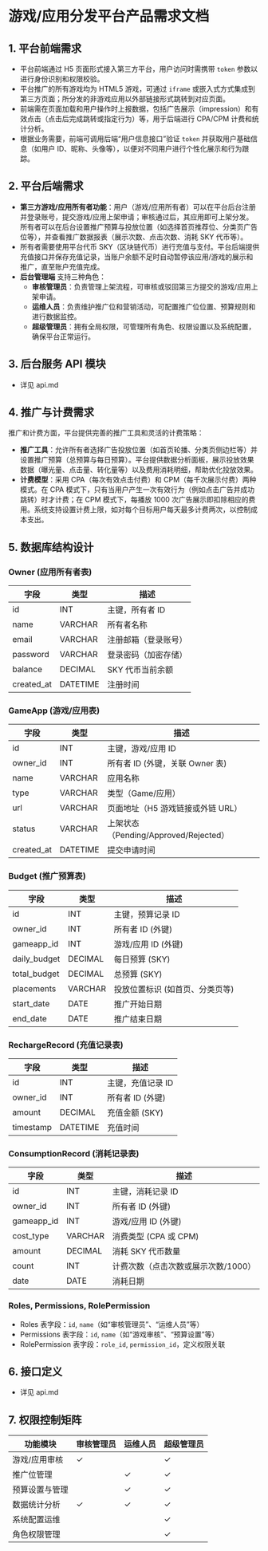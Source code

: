 # 游戏/应用分发平台产品需求文档

## 1. 平台前端需求

- 平台前端通过 H5 页面形式接入第三方平台，用户访问时需携带 `token` 参数以进行身份识别和权限校验。
- 平台推广的所有游戏均为 HTML5 游戏，可通过 `iframe` 或嵌入式方式集成到第三方页面；所分发的非游戏应用以外部链接形式跳转到对应页面。
- 前端需在页面加载和用户操作时上报数据，包括广告展示（impression）和有效点击（点击后完成跳转或指定行为）等，用于后端进行 CPA/CPM 计费和统计分析。
- 根据业务需要，前端可调用后端“用户信息接口”验证 `token` 并获取用户基础信息（如用户 ID、昵称、头像等），以便对不同用户进行个性化展示和行为跟踪。

## 2. 平台后端需求

- **第三方游戏/应用所有者功能**：用户（游戏/应用所有者）可以在平台后台注册并登录账号，提交游戏/应用上架申请；审核通过后，其应用即可上架分发。所有者可以在后台设置推广预算与投放位置（如选择首页推荐位、分类页广告位等），并查看推广数据报表（展示次数、点击次数、消耗 SKY 代币等）。
- 所有者需要使用平台代币 SKY（区块链代币）进行充值与支付。平台后端提供充值接口并保存充值记录，当账户余额不足时自动暂停该应用/游戏的展示和推广，直至账户充值完成。
- **后台管理端** 支持三种角色：
  - **审核管理员**：负责管理上架流程，可审核或驳回第三方提交的游戏/应用上架申请。
  - **运维人员**：负责维护推广位和营销活动，可配置推广位位置、预算规则和进行数据监控。
  - **超级管理员**：拥有全局权限，可管理所有角色、权限设置以及系统配置，确保平台正常运行。

## 3. 后台服务 API 模块

- 详见 api.md

## 4. 推广与计费需求

推广和计费方面，平台提供完善的推广工具和灵活的计费策略：

- **推广工具**：允许所有者选择广告投放位置（如首页轮播、分类页侧边栏等）并设置推广预算（总预算与每日预算）。平台提供数据分析面板，展示投放效果数据（曝光量、点击量、转化量等）以及费用消耗明细，帮助优化投放效果。
- **计费模型**：采用 CPA（每次有效点击付费）和 CPM（每千次展示付费）两种模式。在 CPA 模式下，只有当用户产生一次有效行为（例如点击广告并成功跳转）时才计费；在 CPM 模式下，每播放 1000 次广告展示即扣除相应的费用。系统支持设置计费上限，如对每个目标用户每天最多计费两次，以控制成本支出。

## 5. 数据库结构设计

### Owner (应用所有者表)

| 字段       | 类型     | 描述                 |
| ---------- | -------- | -------------------- |
| id         | INT      | 主键，所有者 ID      |
| name       | VARCHAR  | 所有者名称           |
| email      | VARCHAR  | 注册邮箱（登录账号） |
| password   | VARCHAR  | 登录密码（加密存储） |
| balance    | DECIMAL  | SKY 代币当前余额     |
| created_at | DATETIME | 注册时间             |

### GameApp (游戏/应用表)

| 字段       | 类型     | 描述                                  |
| ---------- | -------- | ------------------------------------- |
| id         | INT      | 主键，游戏/应用 ID                    |
| owner_id   | INT      | 所有者 ID (外键，关联 Owner 表)       |
| name       | VARCHAR  | 应用名称                              |
| type       | VARCHAR  | 类型（Game/应用）                     |
| url        | VARCHAR  | 页面地址（H5 游戏链接或外链 URL）     |
| status     | VARCHAR  | 上架状态（Pending/Approved/Rejected） |
| created_at | DATETIME | 提交申请时间                          |

### Budget (推广预算表)

| 字段         | 类型    | 描述                            |
| ------------ | ------- | ------------------------------- |
| id           | INT     | 主键，预算记录 ID               |
| owner_id     | INT     | 所有者 ID (外键)                |
| gameapp_id   | INT     | 游戏/应用 ID (外键)             |
| daily_budget | DECIMAL | 每日预算 (SKY)                  |
| total_budget | DECIMAL | 总预算 (SKY)                    |
| placements   | VARCHAR | 投放位置标识 (如首页、分类页等) |
| start_date   | DATE    | 推广开始日期                    |
| end_date     | DATE    | 推广结束日期                    |

### RechargeRecord (充值记录表)

| 字段      | 类型     | 描述              |
| --------- | -------- | ----------------- |
| id        | INT      | 主键，充值记录 ID |
| owner_id  | INT      | 所有者 ID (外键)  |
| amount    | DECIMAL  | 充值金额 (SKY)    |
| timestamp | DATETIME | 充值时间          |

### ConsumptionRecord (消耗记录表)

| 字段       | 类型    | 描述                                |
| ---------- | ------- | ----------------------------------- |
| id         | INT     | 主键，消耗记录 ID                   |
| owner_id   | INT     | 所有者 ID (外键)                    |
| gameapp_id | INT     | 游戏/应用 ID (外键)                 |
| cost_type  | VARCHAR | 消费类型 (CPA 或 CPM)               |
| amount     | DECIMAL | 消耗 SKY 代币数量                   |
| count      | INT     | 计费次数（点击次数或展示次数/1000） |
| date       | DATE    | 消耗日期                            |

### Roles, Permissions, RolePermission

- Roles 表字段：`id`, `name`（如“审核管理员”、“运维人员”等）
- Permissions 表字段：`id`, `name`（如“游戏审核”、“预算设置”等）
- RolePermission 表字段：`role_id`, `permission_id`，定义权限关联

## 6. 接口定义

- 详见 api.md

## 7. 权限控制矩阵

| 功能模块       | 审核管理员 | 运维人员 | 超级管理员 |
| -------------- | ---------- | -------- | ---------- |
| 游戏/应用审核  | ✓          |          | ✓          |
| 推广位管理     |            | ✓        | ✓          |
| 预算设置与管理 |            | ✓        | ✓          |
| 数据统计分析   | ✓          | ✓        | ✓          |
| 系统配置运维   |            |          | ✓          |
| 角色权限管理   |            |          | ✓          |
